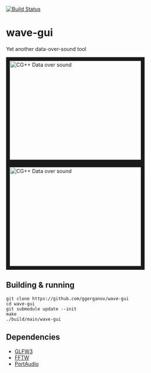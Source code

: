 [![Build Status](https://travis-ci.org/ggerganov/wave-gui.svg?branch=master)](https://travis-ci.org/ggerganov/wave-gui.svg?branch=master)

# wave-gui
Yet another data-over-sound tool

<a href="http://www.youtube.com/watch?feature=player_embedded&v=m58g1lhoQWg" target="_blank"><img src="http://img.youtube.com/vi/m58g1lhoQWg/0.jpg" alt="CG++ Data over sound" width="360" height="270" border="10" /> </a><a href="http://www.youtube.com/watch?feature=player_embedded&v=-c80-B4f4MM" target="_blank"><img src="http://img.youtube.com/vi/-c80-B4f4MM/0.jpg" alt="CG++ Data over sound" width="360" height="270" border="10" /></a>


## Building & running

    git clone https://github.com/ggerganov/wave-gui
    cd wave-gui
    git submodule update --init
    make
    ./build/main/wave-gui

## Dependencies

- [GLFW3](http://www.glfw.org)
- [FFTW](http://www.fftw.org)
- [PortAudio](http://www.portaudio.com)
